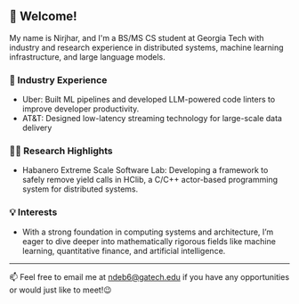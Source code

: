 ## 👋 Welcome! 
My name is Nirjhar, and I'm a BS/MS CS student at Georgia Tech with industry and research experience in distributed systems, machine learning infrastructure, and large language models.

### 💼 Industry Experience
- Uber: Built ML pipelines and developed LLM-powered code linters to improve developer productivity.
- AT&T: Designed low-latency streaming technology for large-scale data delivery

### 👨‍🔬 Research Highlights
- Habanero Extreme Scale Software Lab: Developing a framework to safely remove yield calls in HClib, a C/C++ actor-based programming system for distributed systems.

### 💡 Interests
- With a strong foundation in computing systems and architecture, I’m eager to dive deeper into mathematically rigorous fields like machine learning, quantitative finance, and artificial intelligence.
---
📫 Feel free to email me at ndeb6@gatech.edu if you have any opportunities or would just like to meet!😉
